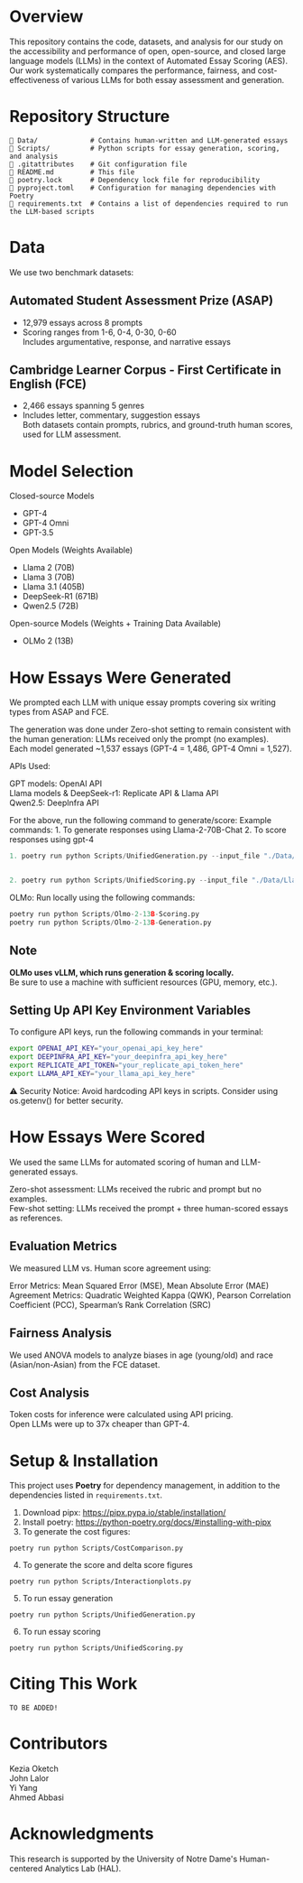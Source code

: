 # Overview

This repository contains the code, datasets, and analysis for our study on the accessibility and performance of open, open-source, and closed large language models (LLMs) in the context of Automated Essay Scoring (AES). Our work systematically compares the performance, fairness, and cost-effectiveness of various LLMs for both essay assessment and generation.

# Repository Structure

```
📂 Data/             # Contains human-written and LLM-generated essays
📂 Scripts/          # Python scripts for essay generation, scoring, and analysis
📜 .gitattributes    # Git configuration file
📜 README.md         # This file
📜 poetry.lock       # Dependency lock file for reproducibility
📜 pyproject.toml    # Configuration for managing dependencies with Poetry
📜 requirements.txt  # Contains a list of dependencies required to run the LLM-based scripts
```

# Data
We use two benchmark datasets:

## Automated Student Assessment Prize (ASAP)

- 12,979 essays across 8 prompts
- Scoring ranges from 1-6, 0-4, 0-30, 0-60  
Includes argumentative, response, and narrative essays

## Cambridge Learner Corpus - First Certificate in English (FCE)

- 2,466 essays spanning 5 genres
- Includes letter, commentary, suggestion essays  
Both datasets contain prompts, rubrics, and ground-truth human scores, used for LLM assessment.

# Model Selection

Closed-source Models  
- GPT-4
- GPT-4 Omni
- GPT-3.5

Open Models (Weights Available)  
- Llama 2 (70B)  
- Llama 3 (70B)  
- Llama 3.1 (405B)  
- DeepSeek-R1 (671B)  
- Qwen2.5 (72B)
  
Open-source Models (Weights + Training Data Available) 
- OLMo 2 (13B)  

# How Essays Were Generated

We prompted each LLM with unique essay prompts covering six writing types from ASAP and FCE.

The generation was done under Zero-shot setting to remain consistent with the human generation: LLMs received only the prompt (no examples).  
Each model generated ~1,537 essays (GPT-4 = 1,486, GPT-4 Omni = 1,527).  

APIs Used:

GPT models: OpenAI API  
Llama models & DeepSeek-r1: Replicate API & Llama API  
Qwen2.5: DeepInfra API  

For the above, run the following command to generate/score: 
Example commands: 1. To generate responses using Llama-2-70B-Chat 
                  2. To score responses using gpt-4

```python
1. poetry run python Scripts/UnifiedGeneration.py --input_file "./Data/Llama3_generated_data.xlsx" --output_file ./Data/Llama3_generated_data.xlsx --model Llama-2 


2. poetry run python Scripts/UnifiedScoring.py --input_file "./Data/Llama2_generated_data.xlsx" --output_file ./Data/Llama2_generatedWithScores.xlsx --model GPT-4 

```


OLMo: Run locally using the following commands:
```python
poetry run python Scripts/Olmo-2-13B-Scoring.py
poetry run python Scripts/Olmo-2-13B-Generation.py
```
## Note
**OLMo uses vLLM, which runs generation & scoring locally.**  
Be sure to use a machine with sufficient resources (GPU, memory, etc.).

## Setting Up API Key Environment Variables

To configure API keys, run the following commands in your terminal:

```bash
export OPENAI_API_KEY="your_openai_api_key_here"
export DEEPINFRA_API_KEY="your_deepinfra_api_key_here"
export REPLICATE_API_TOKEN="your_replicate_api_token_here"
export LLAMA_API_KEY="your_llama_api_key_here"
```
⚠️ Security Notice: Avoid hardcoding API keys in scripts. Consider using os.getenv() for better security.

# How Essays Were Scored  

We used the same LLMs for automated scoring of human and LLM-generated essays.

Zero-shot assessment: LLMs received the rubric and prompt but no examples.  
Few-shot setting: LLMs received the prompt + three human-scored essays as references.  

## Evaluation Metrics  

We measured LLM vs. Human score agreement using:

Error Metrics: Mean Squared Error (MSE), Mean Absolute Error (MAE)  
Agreement Metrics: Quadratic Weighted Kappa (QWK), Pearson Correlation Coefficient (PCC), Spearman’s Rank Correlation (SRC)  

## Fairness Analysis  

We used ANOVA models to analyze biases in age (young/old) and race (Asian/non-Asian) from the FCE dataset.  

## Cost Analysis  

Token costs for inference were calculated using API pricing.  
Open LLMs were up to 37x cheaper than GPT-4.  

# Setup & Installation

This project uses **Poetry** for dependency management, in addition to the dependencies listed in `requirements.txt`.

1. Download pipx: https://pipx.pypa.io/stable/installation/
2. Install poetry: https://python-poetry.org/docs/#installing-with-pipx
3. To generate the cost figures:

```{python}
poetry run python Scripts/CostComparison.py
```

4. To generate the score and delta score figures

```{python}
poetry run python Scripts/Interactionplots.py
```
5. To run essay generation

```{python}
poetry run python Scripts/UnifiedGeneration.py
```
6. To run essay scoring

```{python}
poetry run python Scripts/UnifiedScoring.py
```

# Citing This Work

```
TO BE ADDED!

```
# Contributors

Kezia Oketch  
John Lalor    
Yi Yang    
Ahmed Abbasi    

# Acknowledgments

This research is supported by the University of Notre Dame's Human-centered Analytics Lab (HAL).
